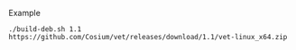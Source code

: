 Example

```
./build-deb.sh 1.1 https://github.com/Cosium/vet/releases/download/1.1/vet-linux_x64.zip
```
